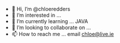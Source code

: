 - 👋 Hi, I’m @chloeredders
- 👀 I’m interested in ...
- 🌱 I’m currently learning ... JAVA
- 💞️ I’m looking to collaborate on ...
- 📫 How to reach me ... email chloe@live.ie

<!---
chloeredders/chloeredders is a ✨ special ✨ repository because its `README.md` (this file) appears on your GitHub profile.
You can click the Preview link to take a look at your changes.
--->
